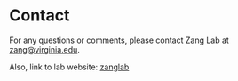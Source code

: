 # Contact
For any questions or comments, please contact Zang Lab at zang@virginia.edu.

Also, link to lab website: [zanglab](http://faculty.virginia.edu/zanglab/)